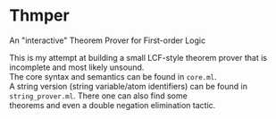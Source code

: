 # Thmper
An "interactive" Theorem Prover for First-order Logic

This is my attempt at building a small LCF-style theorem prover that is incomplete and most likely unsound.        
The core syntax and semantics can be found in `core.ml`.    
A string version (string variable/atom identifiers) can be found in `string_prover.ml`. There one can also find some     
theorems and even a double negation elimination tactic.

